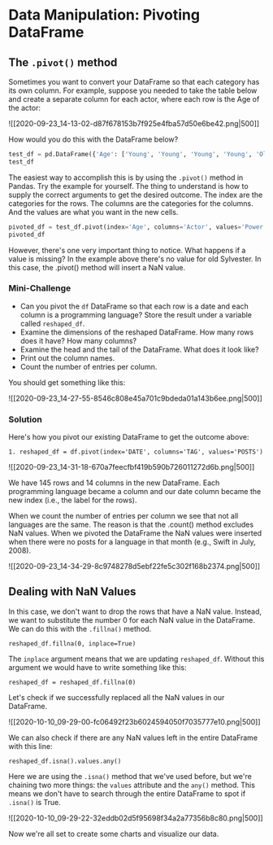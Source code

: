 # Data Manipulation: Pivoting DataFrame

## The `.pivot()` method

Sometimes you want to convert your DataFrame so that each category has its own column. For example, suppose you needed to take the table below and create a separate column for each actor, where each row is the Age of the actor:

![[2020-09-23_14-13-02-d87f678153b7f925e4fba57d50e6be42.png|500]]

How would you do this with the DataFrame below?

```python
test_df = pd.DataFrame({'Age': ['Young', 'Young', 'Young', 'Young', 'Old', 'Old', 'Old', 'Old'], 'Actor': ['Jack', 'Arnold', 'Keanu', 'Sylvester', 'Jack', 'Arnold', 'Keanu', 'Sylvester'], 'Power': [100, 80, 25, 50, 99, 75, 5, 30]})
test_df
```

The easiest way to accomplish this is by using the `.pivot()` method in Pandas. Try the example for yourself. The thing to understand is how to supply the correct arguments to get the desired outcome. The index are the categories for the rows. The columns are the categories for the columns. And the values are what you want in the new cells. 

```python
pivoted_df = test_df.pivot(index='Age', columns='Actor', values='Power')
pivoted_df
```

However, there's one very important thing to notice. What happens if a value is missing? In the example above there's no value for old Sylvester. In this case, the .pivot() method will insert a NaN value.

### Mini-Challenge

- Can you pivot the `df` DataFrame so that each row is a date and each column is a programming language? Store the result under a variable called `reshaped_df`. 
- Examine the dimensions of the reshaped DataFrame. How many rows does it have? How many columns?
- Examine the head and the tail of the DataFrame. What does it look like?
- Print out the column names.
- Count the number of entries per column.

You should get something like this:

![[2020-09-23_14-27-55-8546c808e45a701c9bdeda01a143b6ee.png|500]]

### Solution

Here's how you pivot our existing DataFrame to get the outcome above:

`1. reshaped_df = df.pivot(index='DATE', columns='TAG', values='POSTS')`

![[2020-09-23_14-31-18-670a7feecfbf419b590b726011272d6b.png|500]]

We have 145 rows and 14 columns in the new DataFrame. Each programming language became a column and our date column became the new index (i.e., the label for the rows).

When we count the number of entries per column we see that not all languages are the same. The reason is that the .count() method excludes NaN values. When we pivoted the DataFrame the NaN values were inserted when there were no posts for a language in that month (e.g., Swift in July, 2008).

![[2020-09-23_14-34-29-8c9748278d5ebf22fe5c302f168b2374.png|500]]
## Dealing with NaN Values

In this case, we don't want to drop the rows that have a NaN value. Instead, we want to substitute the number 0 for each NaN value in the DataFrame. We can do this with the `.fillna()` method.

`reshaped_df.fillna(0, inplace=True) `

The `inplace` argument means that we are updating `reshaped_df`. Without this argument we would have to write something like this:

`reshaped_df = reshaped_df.fillna(0)`

Let's check if we successfully replaced all the NaN values in our DataFrame.

![[2020-10-10_09-29-00-fc06492f23b6024594050f7035777e10.png|500]]

We can also check if there are any NaN values left in the entire DataFrame with this line:

`reshaped_df.isna().values.any()`

Here we are using the `.isna()` method that we've used before, but we're chaining two more things: the `values` attribute and the `any()` method. This means we don't have to search through the entire DataFrame to spot if `.isna()` is True.

![[2020-10-10_09-29-22-32eddb02d5f95698f34a2a77356b8c80.png|500]]

Now we're all set to create some charts and visualize our data.